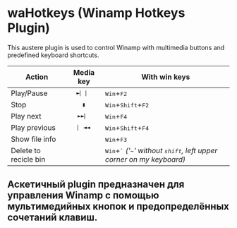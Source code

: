# waHotkeys (Winamp Hotkeys Plugin)
This austere plugin is used to control Winamp with multimedia buttons and predefined keyboard shortcuts.

Action|Media key|With win keys
------|:-------:|------------|
Play/Pause|<kbd>►⎸⎸</kbd>|<kbd>Win</kbd>+<kbd>F2</kbd>
Stop|<kbd>▮</kbd>|<kbd>Win</kbd>+<kbd>Shift</kbd>+<kbd>F2</kbd>
Play next|<kbd>►►⎸</kbd>|<kbd>Win</kbd>+<kbd>F4</kbd>
Play previous|<kbd>⎸◄◄</kbd>|<kbd>Win</kbd>+<kbd>Shift</kbd>+<kbd>F4</kbd>
Show file info| |<kbd>Win</kbd>+<kbd>F3</kbd>
Delete to recicle bin| |<kbd>Win</kbd>+<kbd>`</kbd> *('<kbd>~</kbd>' without <kbd>shift</kbd>, left upper corner on my keyboard)*



## Аскетичный plugin предназначен для управления Winamp с помощью мультимедийных кнопок и предопределённых сочетаний клавиш.
